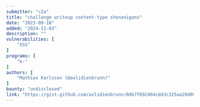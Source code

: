 ```yaml
---
submitter: "c2a"
title: "challenge writeup content-type shenanigans"
date: "2023-09-18"
added: "2024-11-03"
description: ""
vulnerabilities: [
    "XSS"
]
programs: [
    "k-"
]
authors: [
    "Mathias Karlsson (@avlidienbrunn)"
]
bounty: "undisclosed"
link: "https://gist.github.com/avlidienbrunn/8db7f692404cdd3c325aa20d09437e13"
---
```




